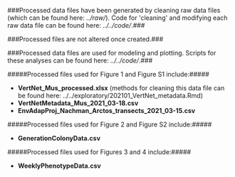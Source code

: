 ###Processed data files have been generated by cleaning raw data files (which can be found here: *../raw/*). Code for 'cleaning' and modifying each raw data file can be found here: *../../code/*.###

###Processed files are not altered once created.###

###Processed data files are used for modeling and plotting. Scripts for these analyses can be found here: *../../code/*.###


#####Processed files used for Figure 1 and Figure S1 include:#####
* <strong>VertNet_Mus_processed.xlsx</strong> (methods for cleaning this data file can be found here: ../../exploratory/202101_VertNet_metadata.Rmd)
* <strong>VertNetMetadata_Mus_2021_03-18.csv</strong>
* <strong>EnvAdapProj_Nachman_Arctos_transects_2021_03-15.csv</strong>


#####Processed files used for Figure 2 and Figure S2 include:#####
* <strong>GenerationColonyData.csv</strong>


#####Processed files used for Figures 3 and 4 include:#####
* <strong>WeeklyPhenotypeData.csv</strong>